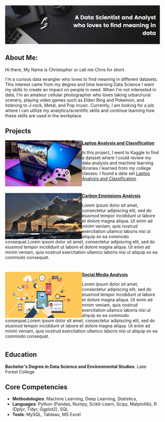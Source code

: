 ![image](Images/Quote.png) 

## About Me:

Hi there, My Name is Christopher or call me Chris for short.

I'm a curious data wrangler who loves to find meaning in different datasets. This interest came from my degree and time learning Data Science I want my skills to create an impact on people in need. When I'm not interested in data, I'm an amateur cellular photographer who loves taking urban/rural scenery, playing video games such as Elden Ring and Pokemon, and listening to J-rock, Metal, and Pop music. Currently, I am looking for a job where I can utilize my analytics/scientific skills and continue learning how these skills are used in the workplace.   

## Projects

<img align="left" width="250" height="150" src="Images/Laptop_proj.jpg"> **[Laptop Analysis and Classification](https://github.com/Christopher-Arzate/Code/blob/main/Laptops%20project/laptop_final.ipynb)**

In this project, I went to Kaggle to find a dataset where I could review my data analysis and machine learning libraries I learned from my college classes. I found a data set [Laptop Analysis and Classification](https://github.com/Christopher-Arzate/Code/blob/main/Laptops%20project/laptop_final.ipynb)    

#

<img align="left" width="250" height="150" src="Images/Factory_Emissions.jpeg"> **[Carbon Emmisions Analysis](https://github.com/Christopher-Arzate/Carbon)**

Lorem ipsum dolor sit amet, consectetur adipiscing elit, sed do eiusmod tempor incididunt ut labore et dolore magna aliqua. Ut enim ad minim veniam, quis nostrud exercitation ullamco laboris nisi ut aliquip ex ea commodo consequat.Lorem ipsum dolor sit amet, consectetur adipiscing elit, sed do eiusmod tempor incididunt ut labore et dolore magna aliqua. Ut enim ad minim veniam, quis nostrud exercitation ullamco laboris nisi ut aliquip ex ea commodo consequat.

#

<img align="left" width="250" height="150" src="Images/Social_Media.png"> **[Social Media Analysis ](https://github.com/Christopher-Arzate/Social_Media)**

Lorem ipsum dolor sit amet, consectetur adipiscing elit, sed do eiusmod tempor incididunt ut labore et dolore magna aliqua. Ut enim ad minim veniam, quis nostrud exercitation ullamco laboris nisi ut aliquip ex ea commodo consequat.Lorem ipsum dolor sit amet, consectetur adipiscing elit, sed do eiusmod tempor incididunt ut labore et dolore magna aliqua. Ut enim ad minim veniam, quis nostrud exercitation ullamco laboris nisi ut aliquip ex ea commodo consequat.

#


## Education
**Bachelor's Degree in  Data Science and Environmental Studies**: Lake Forest College

## Core Competencies

- **Methodologies**: Machine Learning, Deep Learning,  Statistics, 
- **Languages**: Python (Pandas, Numpy, Scikit-Learn, Scipy,  Matplotlib), R (Dplyr, Tidyr,  Ggplot2), SQL
- **Tools**: MySQL, Tableau, MS Excel


<!--
Here are some ideas to get you started:

- 🔭 I’m currently working on ...
- 🌱 I’m currently learning ...
- 👯 I’m looking to collaborate on ...
- 🤔 I’m looking for help with ...
- 💬 Ask me about ...
- 📫 How to reach me: ...
- 😄 Pronouns: ...
- ⚡ Fun fact: ...
-->
